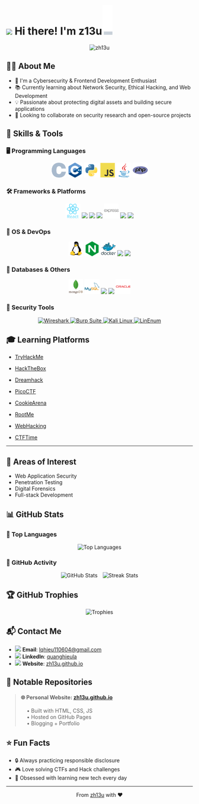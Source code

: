 # <img src="https://raw.githubusercontent.com/MartinHeinz/MartinHeinz/master/wave.gif" width="30px"> Hi there! I'm z13u<img src="./svg/blink-cursor.svg" alt="cursor" style="display: inline; vertical-align: baseline; margin-left: 2px;">

<p align="center">
  <img src="https://komarev.com/ghpvc/?username=zh13u&label=Profile%20views&color=0e75b6&style=flat" alt="zh13u" width="200"/>
</p>

## 👨‍💻 About Me
- 🎯 I'm a Cybersecurity & Frontend Development Enthusiast
- 📚 Currently learning about Network Security, Ethical Hacking, and Web Development
- 💡 Passionate about protecting digital assets and building secure applications
- 🤝 Looking to collaborate on security research and open-source projects


## 🧠 Skills & Tools


### 🖥️ Programming Languages
<p align="center">
  <a href="https://www.cprogramming.com/"><img src="https://raw.githubusercontent.com/devicons/devicon/master/icons/c/c-original.svg" width="40"/></a>
  <a href="https://www.w3schools.com/cpp/"><img src="https://raw.githubusercontent.com/devicons/devicon/master/icons/cplusplus/cplusplus-original.svg" width="40"/></a>
  <a href="https://www.python.org"><img src="https://raw.githubusercontent.com/devicons/devicon/master/icons/python/python-original.svg" width="40"/></a>
  <a href="https://developer.mozilla.org/en-US/docs/Web/JavaScript"><img src="https://raw.githubusercontent.com/devicons/devicon/master/icons/javascript/javascript-original.svg" width="40"/></a>
  <a href="https://www.java.com"><img src="https://raw.githubusercontent.com/devicons/devicon/master/icons/java/java-original.svg" width="40"/></a>
  <a href="https://www.php.net"><img src="https://raw.githubusercontent.com/devicons/devicon/master/icons/php/php-original.svg" width="40"/></a>
</p>

### 🛠️ Frameworks & Platforms
<p align="center">
  <a href="https://reactjs.org/"><img src="https://raw.githubusercontent.com/devicons/devicon/master/icons/react/react-original-wordmark.svg" width="40"/></a>
  <a href="https://spring.io/"><img src="https://www.vectorlogo.zone/logos/springio/springio-icon.svg" width="40"/></a>
  <a href="https://www.djangoproject.com/"><img src="https://cdn.worldvectorlogo.com/logos/django.svg" width="40"/></a>
  <a href="https://nextjs.org/"><img src="https://cdn.worldvectorlogo.com/logos/nextjs-2.svg" width="40"/></a>
  <a href="https://expressjs.com"><img src="https://raw.githubusercontent.com/devicons/devicon/master/icons/express/express-original-wordmark.svg" width="40"/></a>
  <a href="https://jekyllrb.com/"><img src="https://www.vectorlogo.zone/logos/jekyllrb/jekyllrb-icon.svg" width="40"/></a>
  <a href="https://flask.palletsprojects.com/en/stable/"><img src="https://flask.palletsprojects.com/en/stable/_images/flask-name.svg" width="40"/></a>
</p>

### 🐧 OS & DevOps
<p align="center">
  <a href="https://www.linux.org/"><img src="https://raw.githubusercontent.com/devicons/devicon/master/icons/linux/linux-original.svg" width="40"/></a>
  <a href="https://www.nginx.com"><img src="https://raw.githubusercontent.com/devicons/devicon/master/icons/nginx/nginx-original.svg" width="40"/></a>
  <a href="https://www.docker.com/"><img src="https://raw.githubusercontent.com/devicons/devicon/master/icons/docker/docker-original-wordmark.svg" width="40"/></a>
  <a href="https://git-scm.com/"><img src="https://www.vectorlogo.zone/logos/git-scm/git-scm-icon.svg" width="40"/></a>
  <a href="https://postman.com"><img src="https://www.vectorlogo.zone/logos/getpostman/getpostman-icon.svg" width="40"/></a>
</p>

### 🧰 Databases & Others
<p align="center">
  <a href="https://www.mongodb.com/"><img src="https://raw.githubusercontent.com/devicons/devicon/master/icons/mongodb/mongodb-original-wordmark.svg" width="40"/></a>
  <a href="https://www.mysql.com/"><img src="https://raw.githubusercontent.com/devicons/devicon/master/icons/mysql/mysql-original-wordmark.svg" width="40"/></a>
  <a href="https://www.sqlite.org/"><img src="https://www.vectorlogo.zone/logos/sqlite/sqlite-icon.svg" width="40"/></a>
  <a href="https://graphql.org"><img src="https://www.vectorlogo.zone/logos/graphql/graphql-icon.svg" width="40"/></a>
  <a href="https://www.oracle.com/"><img src="https://raw.githubusercontent.com/devicons/devicon/master/icons/oracle/oracle-original.svg" width="40"/></a>
</p>

### 🔐 Security Tools

<p align="center">
  <a href="https://www.wireshark.org/" target="_blank">
    <img src="https://www.vectorlogo.zone/logos/wireshark/wireshark-icon.svg" alt="Wireshark" width="40"/>
  </a>
    
  <a href="https://portswigger.net/burp" target="_blank">
    <img src="https://portswigger.net/public/burp-suite-professional-logo-1200w.png" alt="Burp Suite" width="40"/>
  </a>
    
  <a href="https://www.kali.org/" target="_blank">
    <img src="https://upload.wikimedia.org/wikipedia/commons/2/2b/Kali-dragon-icon.svg" alt="Kali Linux" width="40"/>
  </a>
    
  <a href="https://sqlmap.org/" target="_blank">
    <img src="https://www.vaadata.com/blog/wp-content/uploads/2024/05/exploiting-sqli-with-sqlmap.png" alt="LinEnum" width="40"/>
  </a>
</p>

## 🎓 Learning Platforms

* <a href="https://tryhackme.com" target="_blank">TryHackMe</a>

* <a href="https://www.hackthebox.com" target="_blank">HackTheBox</a>

* <a href="https://dreamhack.io" target="_blank">Dreamhack</a>

* <a href="https://picoctf.org" target="_blank">PicoCTF</a>

* <a href="https://cookiearena.org" target="_blank">CookieArena</a>

* <a href="https://www.root-me.org" target="_blank">RootMe</a>

* <a href="https://webhacking.kr" target="_blank">WebHacking</a>

* <a href="https://ctftime.org" target="_blank">CTFTime</a>

---

## 🎯 Areas of Interest

- Web Application Security
- Penetration Testing
- Digital Forensics
- Full-stack Development


## 📊 GitHub Stats

### 🧠 Top Languages

<p align="center">
  <img src="https://github-readme-stats.vercel.app/api/top-langs/?username=zh13u&layout=compact&theme=radical" alt="Top Languages"/>
</p>

### 🚀 GitHub Activity

<div align="center">
  <img src="https://github-readme-stats.vercel.app/api?username=zh13u&show_icons=true&theme=radical" alt="GitHub Stats" style="margin-right: 10px;" />
  <img src="https://github-readme-streak-stats.herokuapp.com/?user=zh13u&theme=dark&hide_border=true&date_format=M%20j%5B%2C%20Y%5D" alt="Streak Stats"/>
</div>


## 🏆 GitHub Trophies

<p align="center">
  <img src="https://github-profile-trophy.vercel.app/?username=zh13u&theme=darkhub" alt="Trophies"/>
</p>


## 📬 Contact Me

- <img src="https://cdn-icons-png.flaticon.com/512/732/732200.png" width="16"/> **Email**: [lqhieu110604@gmail.com](mailto:lqhieu110604@gmail.com)  
- <img src="https://upload.wikimedia.org/wikipedia/commons/c/ca/LinkedIn_logo_initials.png" width="16"/> **LinkedIn**: [quanghieula](https://www.linkedin.com/in/quanghieula)  
- <img src="https://cdn-icons-png.flaticon.com/512/841/841364.png" width="16"/> **Website**: [zh13u.github.io](https://zh13u.github.io)


## 📂 Notable Repositories


> #### 🌐 Personal Website: [zh13u.github.io](https://zh13u.github.io)
> &nbsp;&nbsp;&nbsp;&nbsp;• Built with HTML, CSS, JS  
> &nbsp;&nbsp;&nbsp;&nbsp;• Hosted on GitHub Pages  
> &nbsp;&nbsp;&nbsp;&nbsp;• Blogging + Portfolio



## ⭐ Fun Facts

- 🔒 Always practicing responsible disclosure
- 🎮 Love solving CTFs and Hack challenges
- 🧠 Obsessed with learning new tech every day

---
<p align="center">From <a href="https://github.com/zh13u">zh13u</a> with ❤️</p>
